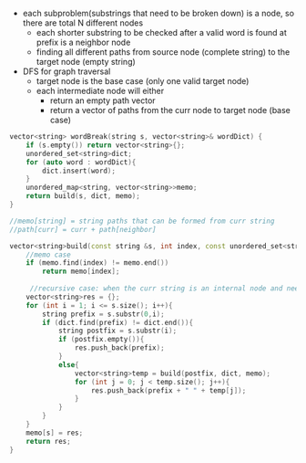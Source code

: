 - each subproblem(substrings that need to be broken down) is a node, so there are total N different nodes
    - each shorter substring to be checked after a valid word is found at prefix is a neighbor node
    - finding all different paths from source node (complete string) to the target node (empty string)
- DFS for graph traversal 
    - target node is the base case (only one valid target node)
    - each intermediate node will either 
        - return an empty path vector
        - return a vector of paths from the curr node to target node (base case)

```cpp
vector<string> wordBreak(string s, vector<string>& wordDict) {
    if (s.empty()) return vector<string>{};
    unordered_set<string>dict;
    for (auto word : wordDict){
        dict.insert(word);
    }
    unordered_map<string, vector<string>>memo;
    return build(s, dict, memo);
}

//memo[string] = string paths that can be formed from curr string 
//path[curr] = curr + path[neighbor]

vector<string>build(const string &s, int index, const unordered_set<string>&dict, unordered_map<int, vector<string>>&memo){
    //memo case
    if (memo.find(index) != memo.end())
        return memo[index];
  
     //recursive case: when the curr string is an internal node and needs answers from subproblems
    vector<string>res = {}; 
    for (int i = 1; i <= s.size(); i++){
        string prefix = s.substr(0,i); 
        if (dict.find(prefix) != dict.end()){ 
            string postfix = s.substr(i);
            if (postfix.empty()){
                res.push_back(prefix);
            }
            else{
                vector<string>temp = build(postfix, dict, memo); 
                for (int j = 0; j < temp.size(); j++){ 
                    res.push_back(prefix + " " + temp[j]);
                }
            }
        }
    }
    memo[s] = res;
    return res;
}
```
